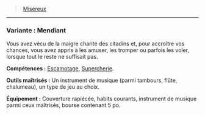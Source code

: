 ﻿> [Miséreux](hd_background_misereux.md)

---

### Variante : Mendiant

Vous avez vécu de la maigre charité des citadins et, pour accroître vos chances, vous avez appris à les amuser, les tromper ou parfois les voler, lorsque tout le reste ne suffisait pas.

**Compétences :** [Escamotage](hd_abilities_dexterity_escamotage.md), [Supercherie](hd_abilities_charisma_supercherie.md).

**Outils maîtrisés :** Un instrument de musique (parmi tambours, flûte, chalumeau), un type de jeu au choix.

**Équipement :** Couverture rapiécée, habits courants, instrument de musique parmi ceux maîtrisés, bourse contenant 5 po.


